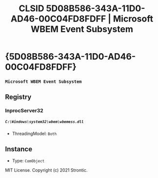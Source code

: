 ﻿---
title: "CLSID 5D08B586-343A-11D0-AD46-00C04FD8FDFF | Microsoft WBEM Event Subsystem"
excerpt: What is COM-Object CLSID 5D08B586-343A-11D0-AD46-00C04FD8FDFF?
---

# {5D08B586-343A-11D0-AD46-00C04FD8FDFF}

### `Microsoft WBEM Event Subsystem`

## Registry


### InprocServer32

##### `C:\Windows\system32\wbem\wbemess.dll`
* ThreadingModel: `Both`

## Instance

* Type: `ComObject`

MIT License. Copyright (c) 2021 Strontic.


